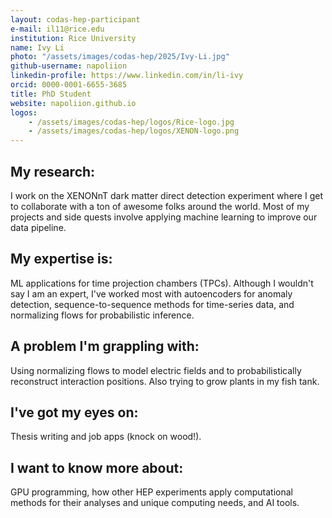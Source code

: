 ```yaml
---
layout: codas-hep-participant
e-mail: il11@rice.edu
institution: Rice University
name: Ivy Li 
photo: "/assets/images/codas-hep/2025/Ivy-Li.jpg"
github-username: napoliion
linkedin-profile: https://www.linkedin.com/in/li-ivy
orcid: 0000-0001-6655-3685
title: PhD Student
website: napoliion.github.io
logos:
    - /assets/images/codas-hep/logos/Rice-logo.jpg
    - /assets/images/codas-hep/logos/XENON-logo.png
---
```


## My research:
I work on the XENONnT dark matter direct detection experiment where I get to collaborate with a ton of awesome folks around the world. Most of my projects and side quests involve applying machine learning to improve our data pipeline.

## My expertise is:
ML applications for time projection chambers (TPCs). Although I wouldn't say I am an expert, I've worked most with autoencoders for anomaly detection, sequence-to-sequence methods for time-series data, and normalizing flows for probabilistic inference.

## A problem I'm grappling with:
Using normalizing flows to model electric fields and to probabilistically reconstruct interaction positions. Also trying to grow plants in my fish tank.

## I've got my eyes on:
Thesis writing and job apps (knock on wood!).

## I want to know more about:
GPU programming, how other HEP experiments apply computational methods for their analyses and unique computing needs, and AI tools.
